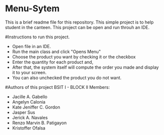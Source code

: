 # Menu-Sytem
This is a brief readme file for this repository.
This simple project is to help student in the canteen.
This project can be open and run throuh an IDE.

#Instructions to run this project.
* Open file in an IDE.
* Run the main class and click "Opens Menu"
* Choose the product you want by checking it or the checkbox
* Enter the quantity for each product and,
* After that, the system itself will compute the order you made and display it to your screen.
* You can also unchecked the product you do not want.

#Authors of this project
BSIT I - BLOCK II
Members:
* Jacille A. Gabello
* Angelyn Calonia
* Kate Jeniffer C. Gordon
* Jasper Sus
* Jerick A. Navales
* Renzo Marvin B. Patigayon
* Kristoffer Ofalsa
		
